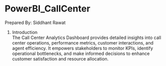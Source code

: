 # PowerBI_CallCenter

Prepared By:  Siddhant Rawat


1. Introduction <br />
The Call Center Analytics Dashboard provides detailed insights into call center operations, performance metrics,
customer interactions, and agent efficiency. It empowers stakeholders to monitor KPIs, identify operational bottlenecks,
and make informed decisions to enhance customer satisfaction and resource allocation.
